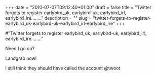 +++
date = "2010-07-07T09:12:40+01:00"
draft = false
title = "Twitter forgets to register earlybird_uk, earlybird-uk, earlybird_irl, earlybird_ire........"
description = ""
slug = "twitter-forgets-to-register-earlybird_uk-earlybird-uk-earlybird_irl-earlybird_ire"
+++

#"Twitter forgets to register earlybird_uk, earlybird-uk, earlybird_irl, earlybird_ire........"


 Need I go on?<p /><div>Landgrab now!</div><p /><div>I still think they should have called the account @twoot</div>
 